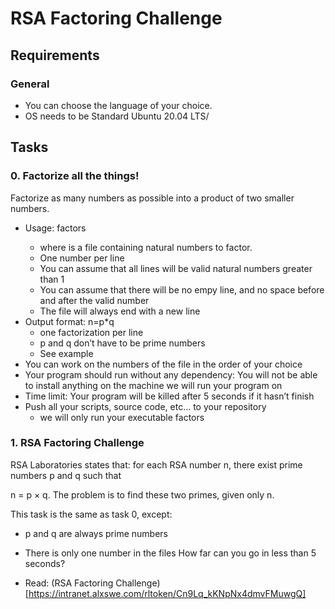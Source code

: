 # RSA Factoring Challenge

## Requirements
### General
- You can choose the language of your choice.
- OS needs to be Standard Ubuntu 20.04 LTS/

## Tasks
### 0. Factorize all the things!
Factorize as many numbers as possible into a product of two smaller numbers.

- Usage: factors <file>
	- where <file> is a file containing natural numbers to factor.
	- One number per line
	- You can assume that all lines will be valid natural numbers greater than 1
	- You can assume that there will be no empy line, and no space before and after the valid number
	- The file will always end with a new line
- Output format: n=p*q
	- one factorization per line
	- p and q don’t have to be prime numbers
	- See example
- You can work on the numbers of the file in the order of your choice
- Your program should run without any dependency: You will not be able to install anything on the machine we will run your program on
- Time limit: Your program will be killed after 5 seconds if it hasn’t finish
- Push all your scripts, source code, etc… to your repository
	- we will only run your executable factors

### 1. RSA Factoring Challenge
RSA Laboratories states that: for each RSA number n, there exist prime numbers p and q such that

n = p × q. The problem is to find these two primes, given only n.

This task is the same as task 0, except:

- p and q are always prime numbers
- There is only one number in the files
How far can you go in less than 5 seconds?

- Read: (RSA Factoring Challenge)[https://intranet.alxswe.com/rltoken/Cn9Lq_kKNpNx4dmvFMuwgQ]
